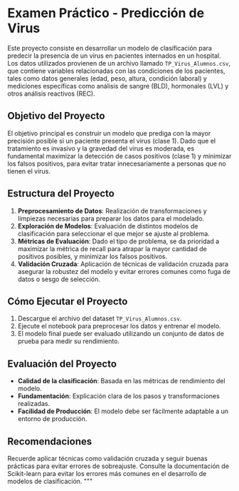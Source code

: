 # Examen Práctico - Predicción de Virus

Este proyecto consiste en desarrollar un modelo de clasificación para predecir la presencia de un virus en pacientes internados en un hospital. Los datos utilizados provienen de un archivo llamado `TP_Virus_Alumnos.csv`, que contiene variables relacionadas con las condiciones de los pacientes, tales como datos generales (edad, peso, altura, condición laboral) y mediciones específicas como análisis de sangre (BLD), hormonales (LVL) y otros análisis reactivos (REC).

## Objetivo del Proyecto

El objetivo principal es construir un modelo que prediga con la mayor precisión posible si un paciente presenta el virus (clase 1). Dado que el tratamiento es invasivo y la gravedad del virus es moderada, es fundamental maximizar la detección de casos positivos (clase 1) y minimizar los falsos positivos, para evitar tratar innecesariamente a personas que no tienen el virus.

## Estructura del Proyecto

1. **Preprocesamiento de Datos**: Realización de transformaciones y limpiezas necesarias para preparar los datos para el modelado.
2. **Exploración de Modelos**: Evaluación de distintos modelos de clasificación para seleccionar el que mejor se ajuste al problema.
3. **Métricas de Evaluación**: Dado el tipo de problema, se da prioridad a maximizar la métrica de recall para atrapar la mayor cantidad de positivos posibles, y minimizar los falsos positivos.
4. **Validación Cruzada**: Aplicación de técnicas de validación cruzada para asegurar la robustez del modelo y evitar errores comunes como fuga de datos o sesgo de selección.

## Cómo Ejecutar el Proyecto

1. Descargue el archivo del dataset `TP_Virus_Alumnos.csv`.
2. Ejecute el notebook para preprocesar los datos y entrenar el modelo.
3. El modelo final puede ser evaluado utilizando un conjunto de datos de prueba para medir su rendimiento.

## Evaluación del Proyecto

- **Calidad de la clasificación**: Basada en las métricas de rendimiento del modelo.
- **Fundamentación**: Explicación clara de los pasos y transformaciones realizadas.
- **Facilidad de Producción**: El modelo debe ser fácilmente adaptable a un entorno de producción.

## Recomendaciones

Recuerde aplicar técnicas como validación cruzada y seguir buenas prácticas para evitar errores de sobreajuste. Consulte la documentación de Scikit-learn para evitar los errores más comunes en el desarrollo de modelos de clasificación.
"""
